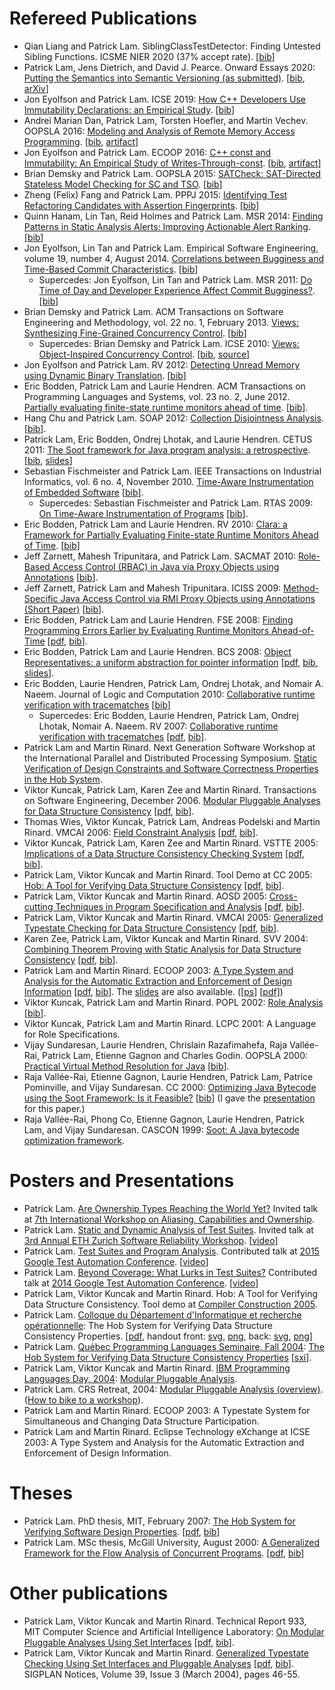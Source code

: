 # Refereed Publications

<ul>
  <li>Qian Liang and Patrick Lam. SiblingClassTestDetector: Finding Untested Sibling Functions. ICSME NIER 2020 (37% accept rate). [<a href="/papers/20.icsme.nier.hierarchy-analysis.bib">bib</a>]
  <li>Patrick Lam, Jens Dietrich, and David J. Pearce. Onward Essays 2020: <a href="/papers/20.onward.semsemver-submission.pdf">Putting the Semantics into Semantic Versioning (as submitted)</a>. [<a href="/papers/20.onward.semsemver.bib">bib</a>, <a href="https://arxiv.org/abs/2008.07069">arXiv</a>]</li>
  <li>Jon Eyolfson and Patrick Lam. ICSE 2019: <a href="/papers/19.icse.empirical-static-const.pdf">How C++ Developers Use Immutability Declarations: an Empirical Study</a>. [<a href="/papers/19.icse.empirical-static-const.bib">bib</a>]</li>
  <li>Andrei Marian Dan, Patrick Lam, Torsten Hoefler, and Martin Vechev. OOPSLA 2016: <a href="/papers/16.oopsla.rma-alloy.pdf">Modeling and Analysis of Remote Memory Access Programming</a>. [<a href="/papers/16.oopsla.rma-alloy.bib">bib</a>, <a href="/files/rma-alloy.xz">artifact</a>]</li>
  <li>Jon Eyolfson and Patrick Lam. ECOOP 2016: <a href="/papers/16.ecoop.dynamic-immutability.pdf">C++ const and Immutability: An Empirical Study of Writes-Through-const</a>. [<a href="/papers/16.ecoop.dynamic-immutability.bib">bib</a>, <a href="http://drops.dagstuhl.de/opus/frontdoor.php?source_opus=6124">artifact</a>]</li>
  <li>Brian Demsky and Patrick Lam. OOPSLA 2015: <a href="/papers/15.oopsla.satcheck.pdf">SATCheck: SAT-Directed Stateless Model Checking for SC and TSO</a>. [<a href="/papers/15.oopsla.satcheck.bib">bib</a>]</li>
  <li>Zheng (Felix) Fang and Patrick Lam. PPPJ 2015: <a href="/papers/15.pppj.af-analysis.pdf">Identifying Test Refactoring Candidates with Assertion Fingerprints</a>. [<a href="/papers/15.pppj.af-analysis.bib">bib</a>]</li>
  <li>Quinn Hanam, Lin Tan, Reid Holmes and Patrick Lam. MSR 2014: <a href="/papers/14.msr.saa.pdf">Finding Patterns in Static Analysis Alerts: Improving Actionable Alert Ranking</a>. [<a href="/papers/14.msr.saa.bib">bib</a>]</li>
  <li>Jon Eyolfson, Lin Tan and Patrick Lam. Empirical Software Engineering, volume 19, number 4, August 2014. <a href="/papers/13.emse.bugginess.pdf">Correlations between Bugginess and Time-Based Commit Characteristics</a>. [<a href="/papers/13.emse.bugginess.bib">bib</a>]</li>
<li style="list-style-type:none"><ul>
  <li> Supercedes: Jon Eyolfson, Lin Tan and Patrick Lam. MSR 2011: <a href="/papers/11.msr.time-of-day.pdf">Do Time of Day and Developer Experience Affect Commit Bugginess?</a>. [<a href="/papers/11.msr.time-of-day.bib">bib</a>] </li>
</ul>
</li>
  <li>Brian Demsky and Patrick Lam. ACM Transactions on Software Engineering and Methodology, vol. 22 no. 1, February 2013. <a href="/papers/11.tosem.views.pdf">Views: Synthesizing Fine-Grained Concurrency Control</a>. [<a href="/papers/12.tosem.views.bib">bib</a>]</li>
<li style="list-style-type:none"><ul>
  <li> Supercedes: Brian Demsky and Patrick Lam. ICSE 2010: <a href="/papers/10.icse.views.pdf">Views: Object-Inspired Concurrency Control</a>. [<a href="/papers/10.icse.views.bib">bib</a>, <a href="http://demsky.eecs.uci.edu/views/Views.tgz">source</a>] </li>
</ul>
</li>
  <li>Jon Eyolfson and Patrick Lam. RV 2012: <a href="/papers/12.rv.unread.pdf">Detecting Unread Memory using Dynamic Binary Translation</a>. [<a href="/papers/12.rv.unread.bib">bib</a>]</li>
  <li>Eric Bodden, Patrick Lam and Laurie Hendren. ACM Transactions on Programming Languages and Systems, vol. 23 no. 2, June 2012. <a href="/papers/12.toplas.tm.pdf">Partially evaluating finite-state runtime monitors ahead of time</a>. [<a href="/papers/12.toplas.tm.bib">bib</a>].</li>
  <li>Hang Chu and Patrick Lam. SOAP 2012: <a href="/papers/12.soap.disjointness.pdf">Collection Disjointness Analysis</a>. [<a href="/papers/12.soap.disjointness.bib">bib</a>].</li>
  <li>Patrick Lam, Eric Bodden, Ondrej Lhotak, and Laurie Hendren. CETUS 2011: <a href="/papers/11.cetus.soot.pdf">The Soot framework for Java program analysis: a retrospective</a>. [<a href="/papers/11.cetus.soot.bib">bib</a>, <a href="/papers/11.cetus.soot.talk.pdf">slides</a>] </li>
  <li>Sebastian Fischmeister and Patrick Lam. IEEE Transactions on Industrial Informatics, vol. 6 no. 4, November 2010.  <a href="/papers/10.tii.instrumentation.pdf">Time-Aware Instrumentation of Embedded Software</a> [<a href="/papers/10.tii.instrumentation.bib">bib</a>].</li>
<li style="list-style-type:none"><ul>
  <li>Supercedes: Sebastian Fischmeister and Patrick Lam. RTAS 2009: <a href="/papers/09.rtas.timed-instrumentation.pdf">On Time-Aware Instrumentation of Programs</a> [<a href="/papers/09.rtas.timed-instrumentation.bib">bib</a>].</li>
</ul>
</li>
  <li>Eric Bodden, Patrick Lam and Laurie Hendren. RV 2010: <a href="/papers/10.rv.clara.pdf">Clara: a Framework for Partially Evaluating Finite-state Runtime Monitors Ahead of Time</a>. [<a href="/papers/10.rv.clara.bib">bib</a>]</li>
  <li>Jeff Zarnett, Mahesh Tripunitara, and Patrick Lam. SACMAT 2010: <a href="/papers/10.sacmat.rbac.pdf">Role-Based Access Control (RBAC) in Java via Proxy Objects using Annotations</a> [<a href="/papers/10.sacmat.rbac.bib">bib</a>].</li>
  <li>Jeff Zarnett, Patrick Lam and Mahesh Tripunitara. ICISS 2009: <a href="/papers/09.iciss.proxy-objects.pdf">Method-Specific Java Access Control via RMI Proxy Objects using Annotations (Short Paper)</a> [<a href="/papers/09.iciss.proxy-objects.bib">bib</a>].</li>
  <li>Eric Bodden, Patrick Lam and Laurie Hendren. FSE 2008: <a href="/papers/08.fse.rt-ahead.ps">Finding Programming Errors Earlier by Evaluating Runtime Monitors Ahead-of-Time</a> [<a href="/papers/08.fse.rt-ahead.pdf">pdf</a>, <a href="/papers/08.fse.rt-ahead.bib">bib</a>].</li>
  <li>Eric Bodden, Patrick Lam and Laurie Hendren. BCS 2008: <a href="/papers/08.bcs.object-representatives.ps">Object Representatives: a uniform abstraction for pointer information</a> [<a href="/papers/08.bcs.object-representatives.pdf">pdf</a>, <a href="/papers/08.bcs.object-representatives.bib">bib</a>, <a href="/papers/08.bcs.object-representatives.slides.pdf">slides</a>].</li>
<li>Eric Bodden, Laurie Hendren, Patrick Lam, Ondrej Lhotak, and Nomair A. Naeem. Journal of Logic and Computation 2010: <a href="/papers/08.jlc.collaborative.pdf">Collaborative runtime verification with tracematches</a> [<a href="/papers/08.jlc.collaborative.bib">bib</a>]</li>
<li style="list-style-type:none"><ul>
  <li>Supercedes: Eric Bodden, Laurie Hendren, Patrick Lam, Ondrej Lhotak, Nomair A. Naeem. RV 2007: <a href="/papers/07.rv.crv.ps">Collaborative runtime verification with tracematches</a> [<a href="/papers/07.rv.crv.pdf">pdf</a>, <a href="/papers/07.rv.crv.bib">bib</a>].</li>
</ul>
</li>
  <li>Patrick Lam and Martin Rinard. Next Generation Software Workshop at the International Parallel and Distributed Processing Symposium. <a href="/papers/07.ngs.hob.pdf">Static Verification of Design Constraints and Software Correctness Properties in the Hob System</a>.</li>
  <li>Viktor Kuncak, Patrick Lam, Karen Zee and Martin Rinard.  Transactions
on Software Engineering, December 2006.  
<a href="/papers/06.tse.mpa.ps">Modular Pluggable
Analyses for Data Structure Consistency</a>  
[<a href="/papers/06.tse.mpa.pdf">pdf</a>, <a href="/papers/06.tse.mpa.bib">bib</a>].</li>
  <li>Thomas Wies, Viktor Kuncak, Patrick Lam, Andreas Podelski and Martin Rinard.  VMCAI 2006: <a href="/papers/06.vmcai.fca.ps">Field Constraint Analysis</a> [<a href="/papers/06.vmcai.fca.pdf">pdf</a>, <a href="/papers/06.vmcai.fca.bib">bib</a>].</li>
  <li>Viktor Kuncak, Patrick Lam, Karen Zee and Martin Rinard.  VSTTE 2005: <a href="/papers/05.ifip.kuncak.lam.zee.rinard.implications.ps">Implications of a Data Structure Consistency Checking System</a> [<a href="/papers/05.ifip.kuncak.lam.zee.rinard.implications.pdf">pdf</a>, <a href="/papers/05.ifip.kuncak.lam.zee.rinard.implications.bib">bib</a>].</li>
  <li>Patrick Lam, Viktor Kuncak and Martin Rinard.  Tool Demo at CC 2005: 
<a href="/papers/cc05.lam.kuncak.rinard.ps">Hob: A Tool for Verifying Data Structure Consistency</a> [<a href="/papers/cc05.lam.kuncak.rinard.pdf">pdf</a>, <a href="/papers/cc05.bib">bib</a>].</li>
  <li>Patrick Lam, Viktor Kuncak and Martin Rinard.  AOSD 2005: <a href="/papers/aosd05.lam.kuncak.rinard.ps">Cross-cutting Techniques in Program Specification and Analysis</a> [<a href="/papers/aosd05.lam.kuncak.rinard.pdf">pdf</a>, <a href="/papers/aosd05.bib">bib</a>].</li>
  <li>Patrick Lam, Viktor Kuncak and Martin Rinard.  VMCAI 2005:  <a href="/papers/vmcai05.lam.kuncak.rinard.ps">Generalized Typestate Checking for Data Structure Consistency</a> [<a href="/papers/vmcai05.lam.kuncak.rinard.pdf">pdf</a>, <a href="/papers/vmcai05.bib">bib</a>].</li>
  <li>Karen Zee, Patrick Lam, Viktor Kuncak and Martin Rinard.  SVV 2004: <a href="/papers/svv04.zee.lam.kuncak.rinard.ps">Combining Theorem Proving with Static Analysis for Data Structure Consistency</a> [<a href="/papers/svv04.zee.lam.kuncak.rinard">pdf</a>, <a href="/papers/svv04.bib">bib</a>].</li>
  <li>Patrick Lam and Martin Rinard.  ECOOP 2003: <a href="/papers/ecoop03.tokens.ps">A Type System and Analysis for the Automatic Extraction and Enforcement of Design Information</a> [<a href="/papers/ecoop03.tokens.pdf">pdf</a>, <a href="/papers/ecoop03.tokens.bib">bib</a>].  The <a href="/papers/ecoop03.tokens-talk.ps">slides</a> are also available. (<a href="/papers/ecoop03.tokens-talk.ps">[ps]</a> <a href="/papers/ecoop03.tokens-talk.pdf">[pdf]</a>) </li>
  <li>Viktor Kuncak, Patrick Lam and Martin Rinard.  POPL 2002:  <a href="/papers/RoleAnalysis.ps.gz">
 Role Analysis</a> [<a href="/papers/RoleAnalysis.bib">bib</a>].  </li>
  <li>Viktor Kuncak, Patrick Lam and Martin Rinard.  LCPC 2001:  
 A Language for Role Specifications.  </li>
  <li>Vijay Sundaresan, Laurie Hendren, Chrislain Razafimahefa, Raja Vall&eacute;e-Rai,
 Patrick Lam, Etienne Gagnon and Charles Godin.  OOPSLA 2000:  <a href="/papers/vta.ps">Practical Virtual Method Resolution for Java</a> [<a href="/papers/vta.bib">bib</a>].  </li>
  <li>Raja Vall&eacute;e-Rai, Etienne Gagnon, Laurie Hendren, Patrick Lam, 
Patrice Pominville, and Vijay Sundaresan.  CC 2000: <a href="/papers/cc2000.ps">Optimizing Java Bytecode using the Soot Framework: Is it Feasible?</a> [<a href="/papers/cc2000.bib">bib</a>] (I gave the <a href="/papers/cctalk.ps">presentation</a> for this paper.)</li>
  <li>Raja Vall&eacute;e-Rai, Phong Co, Etienne Gagnon, Laurie Hendren, Patrick Lam, and Vijay Sundaresan. CASCON 1999: <a href="/papers/99.cascon.soot.pdf">Soot: A Java bytecode optimization framework</a>.</li>
</ul>

# Posters and Presentations
<ul>
  <li>Patrick Lam. <a href="/presentations/16.iwaco.ownership-types-in-the-world.pdf">Are Ownership Types Reaching the World Yet?</a> Invited talk at <a href="http://2016.ecoop.org/track/IWACO-2016">7th International Workshop on Aliasing, Capabilities and Ownership</a>.</li>
  <li>Patrick Lam. <a href="/presentations/15.srw.test-analysis.pdf">Static and Dynamic Analysis of Test Suites</a>. Invited talk at <a href="http://www.srl.inf.ethz.ch/workshop2015.php">3rd Annual ETH Zurich Software Reliability Workshop</a>. [<a href="https://www.youtube.com/watch?v=wblbI9LQdYQ">video</a>]</li>
  <li>Patrick Lam. <a href="https://docs.google.com/presentation/d/1DMROLd1Vy61Ji3qHSil-vVvAIJuMoMQbVlmUX9iHdjc/">Test Suites and Program Analysis</a>. Contributed talk at <a href="https://developers.google.com/google-test-automation-conference/2015/">2015 Google Test Automation Conference</a>. [<a href="https://www.youtube.com/watch?v=dH7bXocxPR0&index=24&list=PLSIUOFhnxEiCWGsN9t5A-XOhRbmz54IS1">video</a>]</li>
  <li>Patrick Lam. <a href="http://goo.gl/tVGzy3">Beyond Coverage: What Lurks in Test Suites?</a> Contributed talk at <a href="https://developers.google.com/google-test-automation-conference/2014/presentations">2014 Google Test Automation Conference</a>. [<a href="http://www.youtube.com/watch?v=hoCqnb7_N9o&list=PLSIUOFhnxEiDFckNDSjKWqOCtd8ksJrh4&index=1">video</a>]</li>
  <li>Patrick Lam, Viktor Kuncak and Martin Rinard.  Hob: A Tool for Verifying Data Structure Consistency.  Tool demo at <a href="http://www.etaps05.inf.ed.ac.uk/MainConferences/conference.html#cc">Compiler Construction 2005</a>.</li>
  <li>Patrick Lam.  <a href="http://www.iro.umontreal.ca/~jaumard/Conferences_and_Seminars/Seminaire_DIRO/Abstracts/Lam_Winter_2005.htm">Colloque du D&eacute;partement d'Informatique et recherche op&eacute;rationnelle</a>: The Hob System for Verifying Data Structure Consistency Properties. [<a href="/papers/udem.pdf">pdf</a>, handout front: <a href="/papers/udem.handout.front.svg">svg</a>, <a href="/papers/udem.handout.front.png">png</a>, back: <a href="/papers/udem.handout.back.svg">svg</a>, <a href="/papers/udem.handout.back.png">png</a>]</li>
  <li>Patrick Lam.  <a href="http://www.iro.umontreal.ca/~monnier/qcpls/11-2004.html.en">Qu&eacute;bec Programming Languages Seminaire, Fall 2004</a>: <a href="http://plam.csail.mit.edu//papers/qcpls.pdf">The Hob System for Verifying Data Structure Consistency Properties</a> [<a href="http://plam.csail.mit.edu//papers/qcpls.sxi">sxi</a>].</li>
  <li>Patrick Lam, Viktor Kuncak and Martin Rinard.  <a href="http://www.research.ibm.com/compsci/plansoft/plday/plday2004.html">IBM Programming Languages Day, 2004</a>: <a href="http://plam.csail.mit.edu//papers/plday04-modules-talk.ps">Modular Pluggable Analysis</a>.</li>
  <li>Patrick Lam.  CRS Retreat, 2004: <a href="/papers/crs04.modules-overview.talk.ps">Modular Pluggable Analysis (overview)</a>.  (<a href="http://plam.csail.mit.edu/~plam/capecod-travel-fiasco/ride.html">How to bike to a workshop</a>).</li>
  <li>Patrick Lam and Martin Rinard.  ECOOP 2003: A Typestate System for Simultaneous and Changing Data Structure Participation.</li>
  <li>Patrick Lam and Martin Rinard.  Eclipse Technology eXchange at ICSE 2003: A Type System and Analysis for the Automatic Extraction and Enforcement of Design Information.</li>
</ul>

# Theses
<ul>
  <li>Patrick Lam. PhD thesis, MIT, February 2007: <a href="/papers/plam-thesis.ps">The Hob System for Verifying Software Design Properties</a>. [<a href="/papers/plam-thesis.pdf">pdf</a>, <a href="/papers/plam-thesis.bib">bib</a>]</li>
  <li>Patrick Lam. MSc thesis, McGill University, August 2000: <a href="/papers/plam-mscThesis.ps">A Generalized Framework for the Flow Analysis of Concurrent Programs</a>. [<a href="/papers/plam-mscThesis.pdf">pdf</a>, <a href="/papers/plam-mscThesis.bib">bib</a>]</li>
</ul>

# Other publications

<ul>
  <li>Patrick Lam, Viktor Kuncak and Martin Rinard.  Technical Report 933, MIT Computer Science and Artificial Intelligence Laboratory: <a href="/papers/OnModularPluggableAnalyses.ps">On Modular Pluggable Analyses Using Set Interfaces</a> [<a href="/papers/OnModularPluggableAnalyses.pdf">pdf</a>, <a href="/papers/OnModularPluggableAnalyses.bib">bib</a>].</li> 
  <li>Patrick Lam, Viktor Kuncak and Martin Rinard.  <a href="/papers/GeneralizedTypestate.ps">Generalized Typestate Checking Using Set Interfaces and Pluggable Analyses</a> [<a href="/papers/GeneralizedTypestate.pdf">pdf</a>, <a href="/papers/GeneralizedTypestate.bib">bib</a>]. SIGPLAN Notices, Volume 39, Issue 3 (March 2004), pages 46-55.</li>
</ul>
